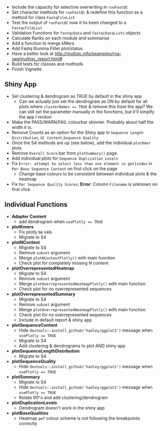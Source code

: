 - Include the capacity for selective overwriting in `runFastQC`
- Set character methods for `runFastQC` & redefine this function as a method for class `FastqFileList`
- Test the output of `runFastQC` now it hs been changed to a `FastqcFileList`
- Validation Functions for `fastqcData` and `fastqcDataLists` objects
- Calculate Ranks on each module and summarise
- Add a function to merge kMers
- Add Fastq Illumina Filter plot/status
- Have a better look at http://multiqc.info/examples/rna-seq/multiqc_report.html#
- Build tests for classes and methods
- Finish Vignette

## Shiny App

- Set clustering & dendrogram as TRUE by default in the shiny app
   - Can we actually just set the dendrogram as ON by default for all plots where `clusterNames == TRUE` & remove this from the app? We can still set the parameter manually in the functions, but it'll simplfy the app I reckon
- Make the PASS/WARN/FAIL colourbar skinnier. Probably about half the width it is.   
- Remove Counts as an option for the Shiny app in `Sequence Length Distribution`, `GC Content`,`Sequence Quality`
- Once the S4 methods are up (see below), add the individual `plotKmer` plots
- Remove `Overall Score` bar from `plotSummary()` page.
- Add individual plots for `Sequence Duplication Levels`
- Fix `Error: attempt to select less than one element in get1index` in `Per Base Sequence Content` on first click on the page
    - Change base colours to be consistent between individual plots & the heatmap
- Fix `Per Sequence Quality Scores`: **Error**: Column `Filename` is unknown on first click   

## Individual Functions

- **Adapter Content**
    - add dendrogram when `usePlotly == TRUE`
- **plotKmers**
    - Fix plotly `NA` vals
    - Migrate to S4
- **plotNContent**
    - Migrate to S4
    - Remove `subset` argument
    - Merge `plotNContentPlotly()` with main function
    - Check plot for completely missing N content
- **plotOverrepresentedHeatmap**
    - Migrate to S4
    - Remove `subset` argument
    - Merge `plotOverrepresentedHeatmapPlotly()` with main function
    - Check plot for no overrepresented sequences
- **plotOverrepresentedSummary**
    - Migrate to S4
    - Remove `subset` argument
    - Merge `plotOverrepresentedHeatmapPlotly()` with main function
    - Check plot for no overrepresented sequences    
    - Include in default report & shiny app
- **plotSequenceContent**
    - Hide `devtools::install_github('hadley/ggplot2')` message when `usePlotly == TRUE`
    - Migrate to S4
    - Add clustering & dendrograms to plot AND shiny app
- **plotSequenceLengthDistribution**
    - Migrate to S4
- **plotSequenceQuality**
    - Hide `devtools::install_github('hadley/ggplot2')` message when `usePlotly == TRUE`
- **plotSummary**
    - Migrate to S4
    - Hide `devtools::install_github('hadley/ggplot2')` message when `usePlotly == TRUE`
    - Rotate 90^o and add clustering/dendrogram
- **plotDuplicationLevels**
    - Dendrogram doesn't work in the shiny app
- **plotBaseQualities**
    - Heatmap `pwf` colour scheme is not following the breakpoints correctly
